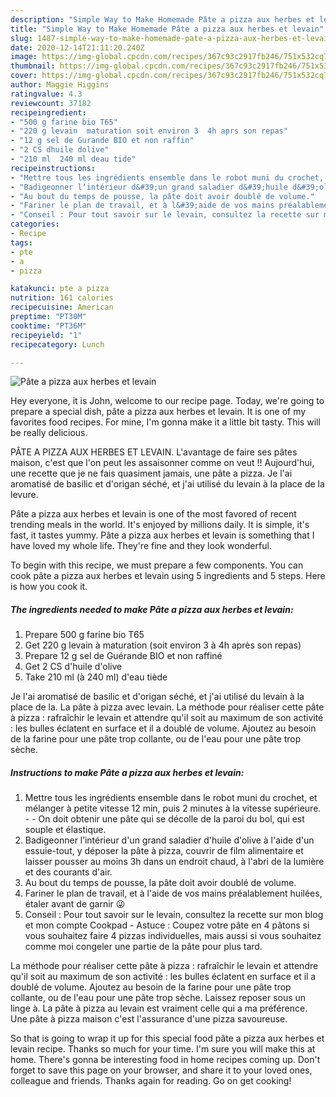 ```yaml
---
description: "Simple Way to Make Homemade Pâte a pizza aux herbes et levain"
title: "Simple Way to Make Homemade Pâte a pizza aux herbes et levain"
slug: 1487-simple-way-to-make-homemade-pate-a-pizza-aux-herbes-et-levain
date: 2020-12-14T21:11:20.240Z
image: https://img-global.cpcdn.com/recipes/367c93c2917fb246/751x532cq70/pate-a-pizza-aux-herbes-et-levain-photo-principale-de-la-recette.jpg
thumbnail: https://img-global.cpcdn.com/recipes/367c93c2917fb246/751x532cq70/pate-a-pizza-aux-herbes-et-levain-photo-principale-de-la-recette.jpg
cover: https://img-global.cpcdn.com/recipes/367c93c2917fb246/751x532cq70/pate-a-pizza-aux-herbes-et-levain-photo-principale-de-la-recette.jpg
author: Maggie Higgins
ratingvalue: 4.3
reviewcount: 37182
recipeingredient:
- "500 g farine bio T65"
- "220 g levain  maturation soit environ 3  4h aprs son repas"
- "12 g sel de Gurande BIO et non raffin"
- "2 CS dhuile dolive"
- "210 ml  240 ml deau tide"
recipeinstructions:
- "Mettre tous les ingrédients ensemble dans le robot muni du crochet, et mélanger à petite vitesse 12 min, puis 2 minutes à la vitesse supérieure.   On doit obtenir une pâte qui se décolle de la paroi du bol, qui est souple et élastique."
- "Badigeonner l’intérieur d&#39;un grand saladier d&#39;huile d&#39;olive à l&#39;aide d&#39;un essuie-tout, y déposer la pâte à pizza, couvrir de film alimentaire et laisser pousser au moins 3h dans un endroit chaud, à l&#39;abri de la lumière et des courants d&#39;air."
- "Au bout du temps de pousse, la pâte doit avoir doublé de volume."
- "Fariner le plan de travail, et à l&#39;aide de vos mains préalablement huilées, étaler avant de garnir 😜"
- "Conseil : Pour tout savoir sur le levain, consultez la recette sur mon blog et mon compte Cookpad Astuce : Coupez votre pâte en 4 pâtons si vous souhaitez faire 4 pizzas individuelles, mais aussi si vous souhaitez comme moi congeler une partie de la pâte pour plus tard."
categories:
- Recipe
tags:
- pte
- a
- pizza

katakunci: pte a pizza 
nutrition: 161 calories
recipecuisine: American
preptime: "PT30M"
cooktime: "PT36M"
recipeyield: "1"
recipecategory: Lunch

---
```



![Pâte a pizza aux herbes et levain](https://img-global.cpcdn.com/recipes/367c93c2917fb246/751x532cq70/pate-a-pizza-aux-herbes-et-levain-photo-principale-de-la-recette.jpg)

Hey everyone, it is John, welcome to our recipe page. Today, we're going to prepare a special dish, pâte a pizza aux herbes et levain. It is one of my favorites food recipes. For mine, I'm gonna make it a little bit tasty. This will be really delicious.

PÂTE A PIZZA AUX HERBES ET LEVAIN. L&#39;avantage de faire ses pâtes maison, c&#39;est que l&#39;on peut les assaisonner comme on veut !! Aujourd&#39;hui, une recette que je ne fais quasiment jamais, une pâte a pizza. Je l&#39;ai aromatisé de basilic et d&#39;origan séché, et j&#39;ai utilisé du levain à la place de la levure.

Pâte a pizza aux herbes et levain is one of the most favored of recent trending meals in the world. It's enjoyed by millions daily. It is simple, it's fast, it tastes yummy. Pâte a pizza aux herbes et levain is something that I have loved my whole life. They're fine and they look wonderful.


To begin with this recipe, we must prepare a few components. You can cook pâte a pizza aux herbes et levain using 5 ingredients and 5 steps. Here is how you cook it.

<!--inarticleads1-->

##### The ingredients needed to make Pâte a pizza aux herbes et levain:

1. Prepare 500 g farine bio T65
1. Get 220 g levain à maturation (soit environ 3 à 4h après son repas)
1. Prepare 12 g sel de Guérande BIO et non raffiné
1. Get 2 CS d&#39;huile d&#39;olive
1. Take 210 ml (à 240 ml) d&#39;eau tiède


Je l&#39;ai aromatisé de basilic et d&#39;origan séché, et j&#39;ai utilisé du levain à la place de la. La pâte à pizza avec levain. La méthode pour réaliser cette pâte à pizza : rafraîchir le levain et attendre qu&#39;il soit au maximum de son activité : les bulles éclatent en surface et il a doublé de volume. Ajoutez au besoin de la farine pour une pâte trop collante, ou de l&#39;eau pour une pâte trop sèche. 

<!--inarticleads2-->

##### Instructions to make Pâte a pizza aux herbes et levain:

1. Mettre tous les ingrédients ensemble dans le robot muni du crochet, et mélanger à petite vitesse 12 min, puis 2 minutes à la vitesse supérieure.  -  - On doit obtenir une pâte qui se décolle de la paroi du bol, qui est souple et élastique.
1. Badigeonner l’intérieur d&#39;un grand saladier d&#39;huile d&#39;olive à l&#39;aide d&#39;un essuie-tout, y déposer la pâte à pizza, couvrir de film alimentaire et laisser pousser au moins 3h dans un endroit chaud, à l&#39;abri de la lumière et des courants d&#39;air.
1. Au bout du temps de pousse, la pâte doit avoir doublé de volume.
1. Fariner le plan de travail, et à l&#39;aide de vos mains préalablement huilées, étaler avant de garnir 😜
1. Conseil : Pour tout savoir sur le levain, consultez la recette sur mon blog et mon compte Cookpad - Astuce : Coupez votre pâte en 4 pâtons si vous souhaitez faire 4 pizzas individuelles, mais aussi si vous souhaitez comme moi congeler une partie de la pâte pour plus tard.


La méthode pour réaliser cette pâte à pizza : rafraîchir le levain et attendre qu&#39;il soit au maximum de son activité : les bulles éclatent en surface et il a doublé de volume. Ajoutez au besoin de la farine pour une pâte trop collante, ou de l&#39;eau pour une pâte trop sèche. Laissez reposer sous un linge à. La pâte à pizza au levain est vraiment celle qui a ma préférence. Une pâte à pizza maison c&#39;est l&#39;assurance d&#39;une pizza savoureuse. 

So that is going to wrap it up for this special food pâte a pizza aux herbes et levain recipe. Thanks so much for your time. I'm sure you will make this at home. There's gonna be interesting food in home recipes coming up. Don't forget to save this page on your browser, and share it to your loved ones, colleague and friends. Thanks again for reading. Go on get cooking!
